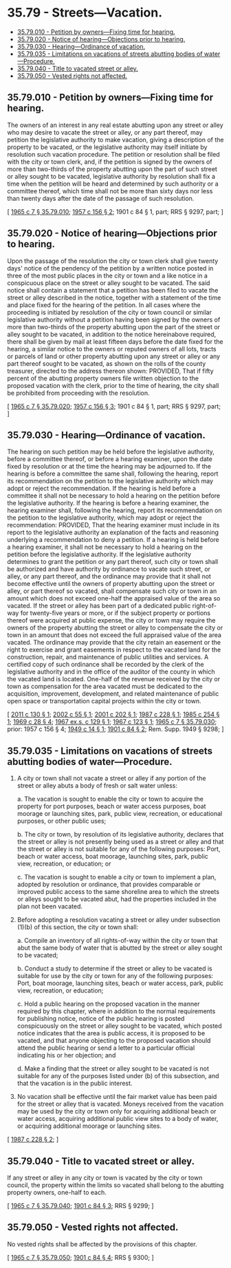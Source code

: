 # 35.79 - Streets—Vacation.
* [35.79.010 - Petition by owners—Fixing time for hearing.](#3579010---petition-by-ownersfixing-time-for-hearing)
* [35.79.020 - Notice of hearing—Objections prior to hearing.](#3579020---notice-of-hearingobjections-prior-to-hearing)
* [35.79.030 - Hearing—Ordinance of vacation.](#3579030---hearingordinance-of-vacation)
* [35.79.035 - Limitations on vacations of streets abutting bodies of water—Procedure.](#3579035---limitations-on-vacations-of-streets-abutting-bodies-of-waterprocedure)
* [35.79.040 - Title to vacated street or alley.](#3579040---title-to-vacated-street-or-alley)
* [35.79.050 - Vested rights not affected.](#3579050---vested-rights-not-affected)
## 35.79.010 - Petition by owners—Fixing time for hearing.
The owners of an interest in any real estate abutting upon any street or alley who may desire to vacate the street or alley, or any part thereof, may petition the legislative authority to make vacation, giving a description of the property to be vacated, or the legislative authority may itself initiate by resolution such vacation procedure. The petition or resolution shall be filed with the city or town clerk, and, if the petition is signed by the owners of more than two-thirds of the property abutting upon the part of such street or alley sought to be vacated, legislative authority by resolution shall fix a time when the petition will be heard and determined by such authority or a committee thereof, which time shall not be more than sixty days nor less than twenty days after the date of the passage of such resolution.

\[ [1965 c 7 § 35.79.010](https://leg.wa.gov/CodeReviser/documents/sessionlaw/1965c7.pdf?cite=1965%20c%207%20§%2035.79.010); [1957 c 156 § 2](https://leg.wa.gov/CodeReviser/documents/sessionlaw/1957c156.pdf?cite=1957%20c%20156%20§%202); 1901 c 84 § 1, part; RRS § 9297, part; \]

## 35.79.020 - Notice of hearing—Objections prior to hearing.
Upon the passage of the resolution the city or town clerk shall give twenty days' notice of the pendency of the petition by a written notice posted in three of the most public places in the city or town and a like notice in a conspicuous place on the street or alley sought to be vacated. The said notice shall contain a statement that a petition has been filed to vacate the street or alley described in the notice, together with a statement of the time and place fixed for the hearing of the petition. In all cases where the proceeding is initiated by resolution of the city or town council or similar legislative authority without a petition having been signed by the owners of more than two-thirds of the property abutting upon the part of the street or alley sought to be vacated, in addition to the notice hereinabove required, there shall be given by mail at least fifteen days before the date fixed for the hearing, a similar notice to the owners or reputed owners of all lots, tracts or parcels of land or other property abutting upon any street or alley or any part thereof sought to be vacated, as shown on the rolls of the county treasurer, directed to the address thereon shown: PROVIDED, That if fifty percent of the abutting property owners file written objection to the proposed vacation with the clerk, prior to the time of hearing, the city shall be prohibited from proceeding with the resolution.

\[ [1965 c 7 § 35.79.020](https://leg.wa.gov/CodeReviser/documents/sessionlaw/1965c7.pdf?cite=1965%20c%207%20§%2035.79.020); [1957 c 156 § 3](https://leg.wa.gov/CodeReviser/documents/sessionlaw/1957c156.pdf?cite=1957%20c%20156%20§%203); 1901 c 84 § 1, part; RRS § 9297, part; \]

## 35.79.030 - Hearing—Ordinance of vacation.
The hearing on such petition may be held before the legislative authority, before a committee thereof, or before a hearing examiner, upon the date fixed by resolution or at the time the hearing may be adjourned to. If the hearing is before a committee the same shall, following the hearing, report its recommendation on the petition to the legislative authority which may adopt or reject the recommendation. If the hearing is held before a committee it shall not be necessary to hold a hearing on the petition before the legislative authority. If the hearing is before a hearing examiner, the hearing examiner shall, following the hearing, report its recommendation on the petition to the legislative authority, which may adopt or reject the recommendation: PROVIDED, That the hearing examiner must include in its report to the legislative authority an explanation of the facts and reasoning underlying a recommendation to deny a petition. If a hearing is held before a hearing examiner, it shall not be necessary to hold a hearing on the petition before the legislative authority. If the legislative authority determines to grant the petition or any part thereof, such city or town shall be authorized and have authority by ordinance to vacate such street, or alley, or any part thereof, and the ordinance may provide that it shall not become effective until the owners of property abutting upon the street or alley, or part thereof so vacated, shall compensate such city or town in an amount which does not exceed one-half the appraised value of the area so vacated. If the street or alley has been part of a dedicated public right-of-way for twenty-five years or more, or if the subject property or portions thereof were acquired at public expense, the city or town may require the owners of the property abutting the street or alley to compensate the city or town in an amount that does not exceed the full appraised value of the area vacated. The ordinance may provide that the city retain an easement or the right to exercise and grant easements in respect to the vacated land for the construction, repair, and maintenance of public utilities and services. A certified copy of such ordinance shall be recorded by the clerk of the legislative authority and in the office of the auditor of the county in which the vacated land is located. One-half of the revenue received by the city or town as compensation for the area vacated must be dedicated to the acquisition, improvement, development, and related maintenance of public open space or transportation capital projects within the city or town.

\[ [2011 c 130 § 1](http://lawfilesext.leg.wa.gov/biennium/2011-12/Pdf/Bills/Session%20Laws/House/1223.SL.pdf?cite=2011%20c%20130%20§%201); [2002 c 55 § 1](http://lawfilesext.leg.wa.gov/biennium/2001-02/Pdf/Bills/Session%20Laws/Senate/6798.SL.pdf?cite=2002%20c%2055%20§%201); [2001 c 202 § 1](http://lawfilesext.leg.wa.gov/biennium/2001-02/Pdf/Bills/Session%20Laws/House/1750.SL.pdf?cite=2001%20c%20202%20§%201); [1987 c 228 § 1](https://leg.wa.gov/CodeReviser/documents/sessionlaw/1987c228.pdf?cite=1987%20c%20228%20§%201); [1985 c 254 § 1](https://leg.wa.gov/CodeReviser/documents/sessionlaw/1985c254.pdf?cite=1985%20c%20254%20§%201); [1969 c 28 § 4](https://leg.wa.gov/CodeReviser/documents/sessionlaw/1969c28.pdf?cite=1969%20c%2028%20§%204); [1967 ex.s. c 129 § 1](https://leg.wa.gov/CodeReviser/documents/sessionlaw/1967ex1c129.pdf?cite=1967%20ex.s.%20c%20129%20§%201); [1967 c 123 § 1](https://leg.wa.gov/CodeReviser/documents/sessionlaw/1967c123.pdf?cite=1967%20c%20123%20§%201); [1965 c 7 § 35.79.030](https://leg.wa.gov/CodeReviser/documents/sessionlaw/1965c7.pdf?cite=1965%20c%207%20§%2035.79.030); prior:  1957 c 156 § 4; [1949 c 14 § 1](https://leg.wa.gov/CodeReviser/documents/sessionlaw/1949c14.pdf?cite=1949%20c%2014%20§%201); [1901 c 84 § 2](https://leg.wa.gov/CodeReviser/documents/sessionlaw/1901c84.pdf?cite=1901%20c%2084%20§%202); Rem. Supp. 1949 § 9298; \]

## 35.79.035 - Limitations on vacations of streets abutting bodies of water—Procedure.
1. A city or town shall not vacate a street or alley if any portion of the street or alley abuts a body of fresh or salt water unless:

   a. The vacation is sought to enable the city or town to acquire the property for port purposes, beach or water access purposes, boat moorage or launching sites, park, public view, recreation, or educational purposes, or other public uses;

   b. The city or town, by resolution of its legislative authority, declares that the street or alley is not presently being used as a street or alley and that the street or alley is not suitable for any of the following purposes: Port, beach or water access, boat moorage, launching sites, park, public view, recreation, or education; or

   c. The vacation is sought to enable a city or town to implement a plan, adopted by resolution or ordinance, that provides comparable or improved public access to the same shoreline area to which the streets or alleys sought to be vacated abut, had the properties included in the plan not been vacated.

2. Before adopting a resolution vacating a street or alley under subsection (1)(b) of this section, the city or town shall:

   a. Compile an inventory of all rights-of-way within the city or town that abut the same body of water that is abutted by the street or alley sought to be vacated;

   b. Conduct a study to determine if the street or alley to be vacated is suitable for use by the city or town for any of the following purposes: Port, boat moorage, launching sites, beach or water access, park, public view, recreation, or education;

   c. Hold a public hearing on the proposed vacation in the manner required by this chapter, where in addition to the normal requirements for publishing notice, notice of the public hearing is posted conspicuously on the street or alley sought to be vacated, which posted notice indicates that the area is public access, it is proposed to be vacated, and that anyone objecting to the proposed vacation should attend the public hearing or send a letter to a particular official indicating his or her objection; and

   d. Make a finding that the street or alley sought to be vacated is not suitable for any of the purposes listed under (b) of this subsection, and that the vacation is in the public interest.

3. No vacation shall be effective until the fair market value has been paid for the street or alley that is vacated. Moneys received from the vacation may be used by the city or town only for acquiring additional beach or water access, acquiring additional public view sites to a body of water, or acquiring additional moorage or launching sites.

\[ [1987 c 228 § 2](https://leg.wa.gov/CodeReviser/documents/sessionlaw/1987c228.pdf?cite=1987%20c%20228%20§%202); \]

## 35.79.040 - Title to vacated street or alley.
If any street or alley in any city or town is vacated by the city or town council, the property within the limits so vacated shall belong to the abutting property owners, one-half to each.

\[ [1965 c 7 § 35.79.040](https://leg.wa.gov/CodeReviser/documents/sessionlaw/1965c7.pdf?cite=1965%20c%207%20§%2035.79.040); [1901 c 84 § 3](https://leg.wa.gov/CodeReviser/documents/sessionlaw/1901c84.pdf?cite=1901%20c%2084%20§%203); RRS § 9299; \]

## 35.79.050 - Vested rights not affected.
No vested rights shall be affected by the provisions of this chapter.

\[ [1965 c 7 § 35.79.050](https://leg.wa.gov/CodeReviser/documents/sessionlaw/1965c7.pdf?cite=1965%20c%207%20§%2035.79.050); [1901 c 84 § 4](https://leg.wa.gov/CodeReviser/documents/sessionlaw/1901c84.pdf?cite=1901%20c%2084%20§%204); RRS § 9300; \]

